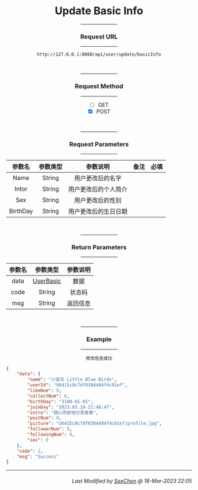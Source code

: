<div align = "center">

# Update Basic Info

<hr width = "20%"/>

### Request URL
<hr width = "20%"/>

`http://127.0.0.1:8080/api/user/update/basicInfo`

<br/>
<hr width = "20%"/>

### Request Method
<hr width = "20%"/>

- [ ] GET
- [X] POST

<br/>
<hr width = "20%"/>

### Request Parameters
<hr width = "20%"/>

|参数名|参数类型|参数说明|备注|必填|
|:---:|:---:|:---:|:---:|:---:|
|Name|String|用户更改后的名字|||
|Intor|String|用户更改后的个人简介|||
|Sex|String|用户更改后的性别|||
|BirthDay|String|用户更改后的生日日期|||

<br/>
<hr width = "20%"/>

### Return Parameters
<hr width = "20%"/>

|参数名|参数类型|参数说明|
|:---:|:---:|:---:|
|data|[UserBasic](https://github.com/Mobile-Internet-BIT-20/Little-Blue-Birds-MobileInternet/blob/main/Document/Structure/User/UserBasic.md)|数据|
|code|String|状态码|
|msg|String|返回信息|

<br/>
<hr width = "20%"/>

### Example
<hr width = "20%"/>

`修改信息成功`
</div>


```json
{
    "data": {
        "name": "小蓝鸟 Little Blue Birds",
        "userId": "U6415c0c7df8304404f4c91ef",
        "likeNum": 0,
        "collectNum": 0,
        "birthDay": "2100-01-01",
        "joinDay": "2023.03.18-21:46:47",
        "intro": "随心所欲地分享故事",
        "postNum": 0,
        "picture": "U6415c0c7df8304404f4c91ef/profile.jpg",
        "followerNum": 0,
        "followingNum": 0,
        "sex": 0
    },
    "code": 2,
    "msg": "Success"
}
```
---
<div align="right">

###### *Last Modified by [SeeChen](https://github.com/SeeChen/) @ 18-Mar-2023 22:05*
</div>